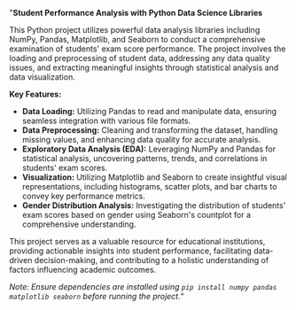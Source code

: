 "**Student Performance Analysis with Python Data Science Libraries**

This Python project utilizes powerful data analysis libraries including NumPy, Pandas, Matplotlib, and Seaborn to conduct a comprehensive examination of students' exam score performance. The project involves the loading and preprocessing of student data, addressing any data quality issues, and extracting meaningful insights through statistical analysis and data visualization.

**Key Features:**
- **Data Loading:** Utilizing Pandas to read and manipulate data, ensuring seamless integration with various file formats.
- **Data Preprocessing:** Cleaning and transforming the dataset, handling missing values, and enhancing data quality for accurate analysis.
- **Exploratory Data Analysis (EDA):** Leveraging NumPy and Pandas for statistical analysis, uncovering patterns, trends, and correlations in students' exam scores.
- **Visualization:** Utilizing Matplotlib and Seaborn to create insightful visual representations, including histograms, scatter plots, and bar charts to convey key performance metrics.
- **Gender Distribution Analysis:** Investigating the distribution of students' exam scores based on gender using Seaborn's countplot for a comprehensive understanding.

This project serves as a valuable resource for educational institutions, providing actionable insights into student performance, facilitating data-driven decision-making, and contributing to a holistic understanding of factors influencing academic outcomes.

*Note: Ensure dependencies are installed using `pip install numpy pandas matplotlib seaborn` before running the project.*"
